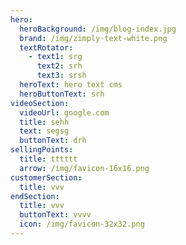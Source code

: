 ```yaml
---
hero:
  heroBackground: /img/blog-index.jpg
  brand: /img/zimply-text-white.png
  textRotator:
    - text1: srg
      text2: srh
      text3: srsh
  heroText: hero text cms
  heroButtonText: srh
videoSection:
  videoUrl: google.com
  title: sehh
  text: segsg
  buttonText: drh
sellingPoints:
  title: tttttt
  arrow: /img/favicon-16x16.png
customerSection:
  title: vvv
endSection:
  title: vvv
  buttonText: vvvv
  icon: /img/favicon-32x32.png
---
```

